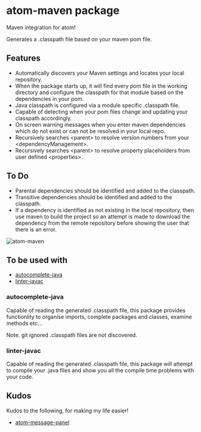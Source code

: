 # atom-maven package

Maven integration for atom!

Generates a .classpath file based on your maven pom file.

## Features
- Automatically discovers your Maven settings and locates your local repository.
- When the package starts up, it will find every pom file in the working directory and configure the classpath for that module based on the dependencies in your pom.
- Java classpath is configured via a module specific .classpath file.
- Capable of detecting when your pom files change and updating your classpath accordingly.
- On screen warning messages when you enter maven dependencies which do not exist or can not be resolved in your local repo.
- Recursively searches &lt;parent&gt; to resolve version numbers from your &lt;dependencyManagement&gt;.
- Recursively searches &lt;parent&gt; to resolve property placeholders from user defined &lt;properties&gt;.

## To Do
- Parental dependencies should be identified and added to the classpath.
- Transitive dependencies should be identified and added to the classpath.
- If a dependency is identified as not existing in the local repository, then use maven to build the project so an attempt is made to download the dependency from the remote repository before showing the user that there is an error.

![atom-maven](https://cloud.githubusercontent.com/assets/12021575/15276879/4429112e-1aec-11e6-8bbe-c24901b3ee17.JPG)

## To be used with

* [autocomplete-java](https://atom.io/packages/autocomplete-java)
* [linter-javac](https://atom.io/packages/linter-javac)

### autocomplete-java
Capable of reading the generated .classpath file, this package provides functionlity to organise imports, complete packages and classes, examine methods etc...

Note. git ignored .classpath files are not discovered.

### linter-javac
Capable of reading the generated .classpath file, this package will attempt to compile your .java files and show you all the compile time problems with your code.

## Kudos
Kudos to the following, for making my life easier!

* [atom-message-panel](https://github.com/tcarlsen/atom-message-panel)
